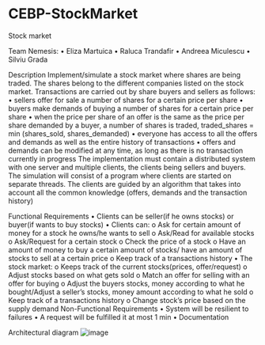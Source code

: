 # CEBP-StockMarket
Stock market 

Team Nemesis:
•	Eliza Martuica 
•	Raluca Trandafir
•	Andreea Miculescu
•	Silviu Grada

Description
Implement/simulate a stock market where shares are being traded. The shares belong to the different companies listed on the stock market. Transactions are carried out by share buyers and sellers as follows:
•	sellers offer for sale a number of shares for a certain price per share
•	buyers make demands of buying a number of shares for a certain price per share
•	when the price per share of an offer is the same as the price per share demanded by a buyer, a number of shares is traded, traded_shares = min (shares_sold, shares_demanded)
•	everyone has access to all the offers and demands as well as the entire history of transactions
•	offers and demands can be modified at any time, as long as there is no transaction currently in progress The implementation must contain a distributed system with one server and multiple clients, the clients being sellers and buyers. The simulation will consist of a program where clients are started on separate threads. The clients are guided by an algorithm that takes into account all the common knowledge (offers, demands and the transaction history)

Functional Requirements
•	Clients can be seller(if he owns stocks) or buyer(if wants to buy stocks)
•	Clients can:
o	Ask for certain amount of money for a stock he owns/he wants to sell
o	Ask/Read for available stocks
o	Ask/Request for a certain stock
o	Check the price of a stock 
o	Have an amount of money to buy a certain amount of stocks/ have an amount of stocks to sell at a certain price
o	Keep track of a transactions history
•	The stock market:
o	Keeps track of the current stocks(prices, offer/request)
o	Adjust stocks based on what gets sold
o	Match an offer for selling with an offer for buying
o	Adjust the buyers stocks, money according to what he bought/Adjust a seller’s stocks, money amount according to what he sold
o	Keep track of a transactions history
o	Change stock’s price based on the supply demand
Non-Functional Requirements
•	System will be resilient to failures
•	A request will be fulfilled it at most 1 min
•	Documentation   

Architectural diagram
![image](https://user-images.githubusercontent.com/73436228/197861847-53f41c24-599e-4588-9974-33db1646c493.png)


